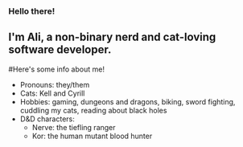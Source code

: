 ### Hello there!
## I'm Ali, a non-binary nerd and cat-loving software developer.
#Here's some info about me!

- Pronouns: they/them
- Cats: Kell and Cyrill
- Hobbies: gaming, dungeons and dragons, biking, sword fighting, cuddling my cats, reading about black holes
- D&D characters: 
    - Nerve: the tiefling ranger
    - Kor: the human mutant blood hunter

<!--
**aliwojo/aliwojo** is a ✨ _special_ ✨ repository because its `README.md` (this file) appears on your GitHub profile.

Here are some ideas to get you started:

- 🔭 I’m currently working on ...
- 🌱 I’m currently learning ...
- 👯 I’m looking to collaborate on ...
- 🤔 I’m looking for help with ...
- 💬 Ask me about ...
- 📫 How to reach me: ...
- 😄 Pronouns: ...
- ⚡ Fun fact: ...
-->
